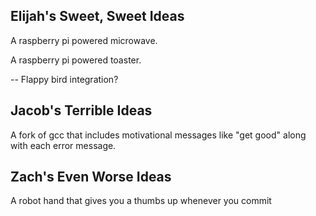 ## Elijah's Sweet, Sweet Ideas
A raspberry pi powered microwave.

A raspberry pi powered toaster.

 -- Flappy bird integration?

## Jacob's Terrible Ideas

A fork of gcc that includes motivational messages like "get good" along with each error message.


## Zach's Even Worse Ideas

A robot hand that gives you a thumbs up whenever you commit
